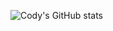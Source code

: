 ![Cody's GitHub stats](https://github-readme-stats.vercel.app/api?username=cxdy&show_icons=true&theme=radical)
